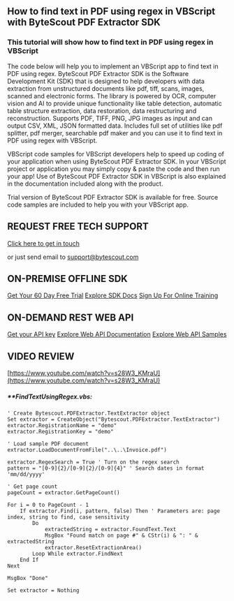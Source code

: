 ## How to find text in PDF using regex in VBScript with ByteScout PDF Extractor SDK

### This tutorial will show how to find text in PDF using regex in VBScript

The code below will help you to implement an VBScript app to find text in PDF using regex. ByteScout PDF Extractor SDK is the Software Development Kit (SDK) that is designed to help developers with data extraction from unstructured documents like pdf, tiff, scans, images, scanned and electronic forms. The library is powered by OCR, computer vision and AI to provide unique functionality like table detection, automatic table structure extraction, data restoration, data restructuring and reconstruction. Supports PDF, TIFF, PNG, JPG images as input and can output CSV, XML, JSON formatted data. Includes full set of utilities like pdf splitter, pdf merger, searchable pdf maker and you can use it to find text in PDF using regex with VBScript.

VBScript code samples for VBScript developers help to speed up coding of your application when using ByteScout PDF Extractor SDK. In your VBScript project or application you may simply copy & paste the code and then run your app! Use of ByteScout PDF Extractor SDK in VBScript is also explained in the documentation included along with the product.

Trial version of ByteScout PDF Extractor SDK is available for free. Source code samples are included to help you with your VBScript app.

## REQUEST FREE TECH SUPPORT

[Click here to get in touch](https://bytescout.zendesk.com/hc/en-us/requests/new?subject=ByteScout%20PDF%20Extractor%20SDK%20Question)

or just send email to [support@bytescout.com](mailto:support@bytescout.com?subject=ByteScout%20PDF%20Extractor%20SDK%20Question) 

## ON-PREMISE OFFLINE SDK 

[Get Your 60 Day Free Trial](https://bytescout.com/download/web-installer?utm_source=github-readme)
[Explore SDK Docs](https://bytescout.com/documentation/index.html?utm_source=github-readme)
[Sign Up For Online Training](https://academy.bytescout.com/)


## ON-DEMAND REST WEB API

[Get your API key](https://pdf.co/documentation/api?utm_source=github-readme)
[Explore Web API Documentation](https://pdf.co/documentation/api?utm_source=github-readme)
[Explore Web API Samples](https://github.com/bytescout/ByteScout-SDK-SourceCode/tree/master/PDF.co%20Web%20API)

## VIDEO REVIEW

[https://www.youtube.com/watch?v=s28W3_KMraU](https://www.youtube.com/watch?v=s28W3_KMraU)




<!-- code block begin -->

##### ****FindTextUsingRegex.vbs:**
    
```
' Create Bytescout.PDFExtractor.TextExtractor object
Set extractor = CreateObject("Bytescout.PDFExtractor.TextExtractor")
extractor.RegistrationName = "demo"
extractor.RegistrationKey = "demo"

' Load sample PDF document
extractor.LoadDocumentFromFile("..\..\Invoice.pdf")

extractor.RegexSearch = True ' Turn on the regex search
pattern = "[0-9]{2}/[0-9]{2}/[0-9]{4}" ' Search dates in format 'mm/dd/yyyy'

' Get page count
pageCount = extractor.GetPageCount()

For i = 0 to PageCount - 1 
    If extractor.Find(i, pattern, false) Then ' Parameters are: page index, string to find, case sensitivity
        Do
            extractedString = extractor.FoundText.Text
            MsgBox "Found match on page #" & CStr(i) & ": " & extractedString
            extractor.ResetExtractionArea()
        Loop While extractor.FindNext
    End If
Next

MsgBox "Done"

Set extractor = Nothing

```

<!-- code block end -->